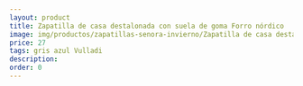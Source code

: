 ```yaml
---
layout: product
title: Zapatilla de casa destalonada con suela de goma Forro nórdico
image: img/productos/zapatillas-senora-invierno/Zapatilla de casa destalonada con suela de goma Forro nórdico=27=gris azul Vulladi.webp
price: 27
tags: gris azul Vulladi
description: 
order: 0
---
```

